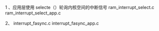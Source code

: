 
1 、应用层使用 selecte（）轮询内核空间的中断信号
ram_interrupt_select.c  ram_interrupt_select_app.c


2、 
interrupt_fasync.c interrupt_fasync_app.c
